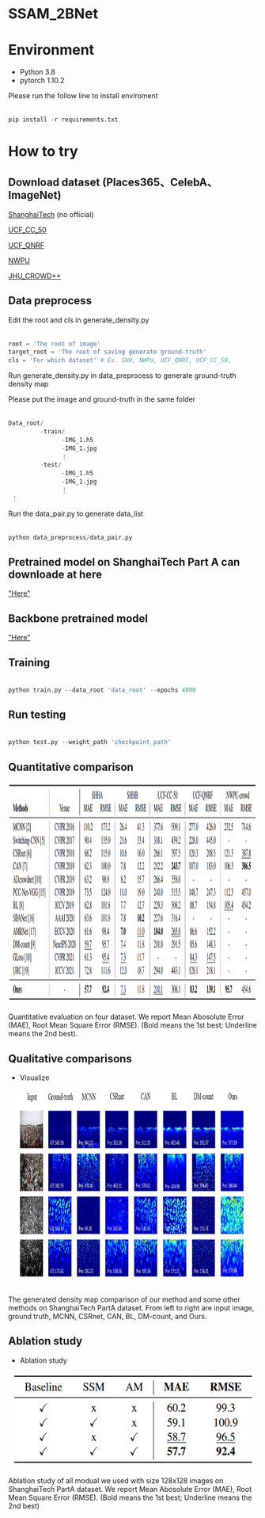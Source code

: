 # SSAM_2BNet

# Environment
- Python 3.8
- pytorch 1.10.2

Please run the follow line to install enviroment
```python

pip install -r requirements.txt

```

# How to try

## Download dataset (Places365、CelebA、ImageNet)
[ShanghaiTech](https://www.kaggle.com/datasets/tthien/shanghaitech)  (no official)

[UCF_CC_50](https://www.crcv.ucf.edu/data/ucf-cc-50/)

[UCF_QNRF](https://www.crcv.ucf.edu/data/ucf-qnrf/)

[NWPU](https://gjy3035.github.io/NWPU-Crowd-Sample-Code/)

[JHU_CROWD++](http://www.crowd-counting.com/#download)

## Data preprocess

Edit the root and cls in generate_density.py
```python

root = 'The root of image'
target_root = 'The root of saving generate ground-truth'
cls = 'For which dataset' # Ex. SHH, NWPU, UCF_QNRF, UCF_CC_50, 

```

Run generate_density.py in data_preprocess to generate ground-truth density map


Please put the image and ground-truth in the same folder
```python

Data_root/
         -train/
               -IMG_1.h5
               -IMG_1.jpg
               ⋮
         -test/
               -IMG_1.h5
               -IMG_1.jpg
               ⋮
 ⋮

```

Run the data_pair.py to generate data_list
```python

python data_preprocess/data_pair.py

```

## Pretrained model on ShanghaiTech Part A can downloade at here
["Here"](https://drive.google.com/drive/folders/1URV04UehpIASURLM8V89DVGrOncy3Lei)

## Backbone pretrained model
["Here"](https://drive.google.com/drive/u/4/folders/1QeLZc7_4TZVZ7awRQXNmgvGtPl6OGUAR)

## Training
```python

python train.py --data_root 'data_root' --epochs 4000

```

## Run testing
```python

python test.py --weight_path 'checkpoint_path'

```

## Quantitative comparison


<img src="https://github.com/TimLai0307/SSN/blob/main/vis/comparison.png" width="1337" height="449">

Quantitative evaluation on four dataset. We report Mean Abosolute Error (MAE), Root Mean Square Error (RMSE). (Bold means the 1st best; Underline means the 2nd best).


## Qualitative comparisons

- Visualize

<img src="https://github.com/TimLai0307/SSN/blob/main/vis/visual.png" width="1279" height="400">

The generated density map comparison of our method and some other methods on ShanghaiTech PartA dataset. From left to right are input image, ground truth, MCNN, CSRnet, CAN, BL, DM-count, and Ours.


## Ablation study

- Ablation study 

<div align=center>
<img src="https://github.com/TimLai0307/SSN/blob/main/vis/ablation.png" width="546" height="195">
</div>

Ablation study of all modual we used with size 128x128 images on ShanghaiTech PartA dataset. We report Mean Abosolute Error (MAE), Root Mean Square Error (RMSE). (Bold means the 1st best; Underline means the 2nd best)
